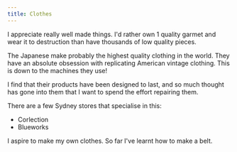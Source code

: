```yaml
---
title: Clothes 
---
```


I appreciate really well made things. I'd rather own 1 quality garmet and wear it to destruction than have thousands of low quality pieces.

The Japanese make probably the highest quality clothing in the world. They have an absolute obsession with replicating American vintage clothing. This is down to the machines they use! 

I find that their products have been designed to last, and so much thought has gone into them that I want to spend the effort repairing them.

There are a few Sydney stores that specialise in this:
- Corlection
- Blueworks

I aspire to make my own clothes. So far I've learnt how to make a belt.
